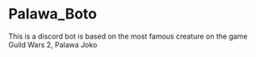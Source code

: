 # Palawa_Boto
This is a discord bot is based on the most famous creature on the game Guild Wars 2, Palawa Joko
